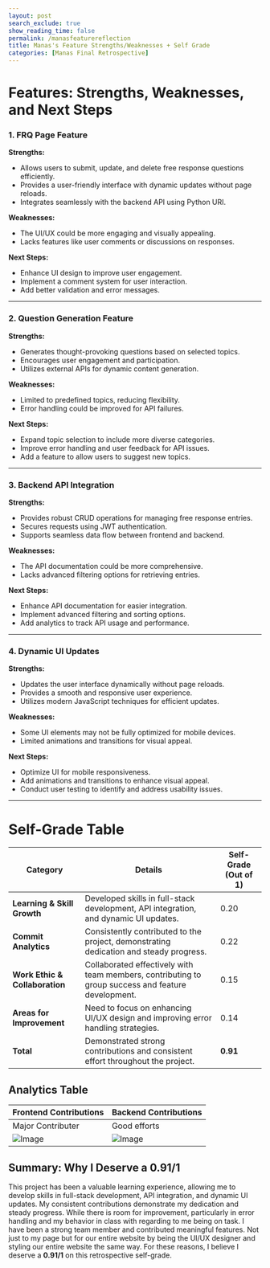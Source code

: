```yaml
---
layout: post 
search_exclude: true
show_reading_time: false
permalink: /manasfeaturereflection
title: Manas's Feature Strengths/Weaknesses + Self Grade
categories: [Manas Final Retrospective]
---
```


# Features: Strengths, Weaknesses, and Next Steps

### 1. **FRQ Page Feature**

**Strengths:**

- Allows users to submit, update, and delete free response questions efficiently.
- Provides a user-friendly interface with dynamic updates without page reloads.
- Integrates seamlessly with the backend API using Python URI.

**Weaknesses:**

- The UI/UX could be more engaging and visually appealing.
- Lacks features like user comments or discussions on responses.

**Next Steps:**

- Enhance UI design to improve user engagement.
- Implement a comment system for user interaction.
- Add better validation and error messages.

---

### 2. **Question Generation Feature**

**Strengths:**

- Generates thought-provoking questions based on selected topics.
- Encourages user engagement and participation.
- Utilizes external APIs for dynamic content generation.

**Weaknesses:**

- Limited to predefined topics, reducing flexibility.
- Error handling could be improved for API failures.

**Next Steps:**

- Expand topic selection to include more diverse categories.
- Improve error handling and user feedback for API issues.
- Add a feature to allow users to suggest new topics.

---

### 3. **Backend API Integration**

**Strengths:**

- Provides robust CRUD operations for managing free response entries.
- Secures requests using JWT authentication.
- Supports seamless data flow between frontend and backend.

**Weaknesses:**

- The API documentation could be more comprehensive.
- Lacks advanced filtering options for retrieving entries.

**Next Steps:**

- Enhance API documentation for easier integration.
- Implement advanced filtering and sorting options.
- Add analytics to track API usage and performance.

---

### 4. **Dynamic UI Updates**

**Strengths:**

- Updates the user interface dynamically without page reloads.
- Provides a smooth and responsive user experience.
- Utilizes modern JavaScript techniques for efficient updates.

**Weaknesses:**

- Some UI elements may not be fully optimized for mobile devices.
- Limited animations and transitions for visual appeal.

**Next Steps:**

- Optimize UI for mobile responsiveness.
- Add animations and transitions to enhance visual appeal.
- Conduct user testing to identify and address usability issues.

---

# Self-Grade Table

| Category                       | Details                                                                                                                        | Self-Grade (Out of 1) |
| ------------------------------ | ------------------------------------------------------------------------------------------------------------------------------ | --------------------- |
| **Learning & Skill Growth**    | Developed skills in full-stack development, API integration, and dynamic UI updates.                                           | 0.20                  |
| **Commit Analytics**           | Consistently contributed to the project, demonstrating dedication and steady progress.                                         | 0.22                  |
| **Work Ethic & Collaboration** | Collaborated effectively with team members, contributing to group success and feature development.                             | 0.15                  |
| **Areas for Improvement**      | Need to focus on enhancing UI/UX design and improving error handling strategies.                                               | 0.14                  |
| **Total**                      | Demonstrated strong contributions and consistent effort throughout the project.                                                | **0.91**              |

## Analytics Table

| Frontend Contributions | Backend Contributions   |
| ---------------------- | ----------------------- |
| Major Contributer    | Good efforts |
| ![Image](https://github.com/user-attachments/assets/ece4ce43-e7c6-466c-8ee9-adb206b618a4)                       | ![Image](https://github.com/user-attachments/assets/0e349688-3446-455b-9a46-44252063b50a)                        |

## Summary: Why I Deserve a 0.91/1

This project has been a valuable learning experience, allowing me to develop skills in full-stack development, API integration, and dynamic UI updates. My consistent contributions demonstrate my dedication and steady progress. While there is room for improvement, particularly in error handling and my behavior in class with regarding to me being on task. I have been a strong team member and contributed meaningful features. Not just to my page but for our entire website by being the UI/UX designer and styling our entire website the same way. For these reasons, I believe I deserve a **0.91/1** on this retrospective self-grade.